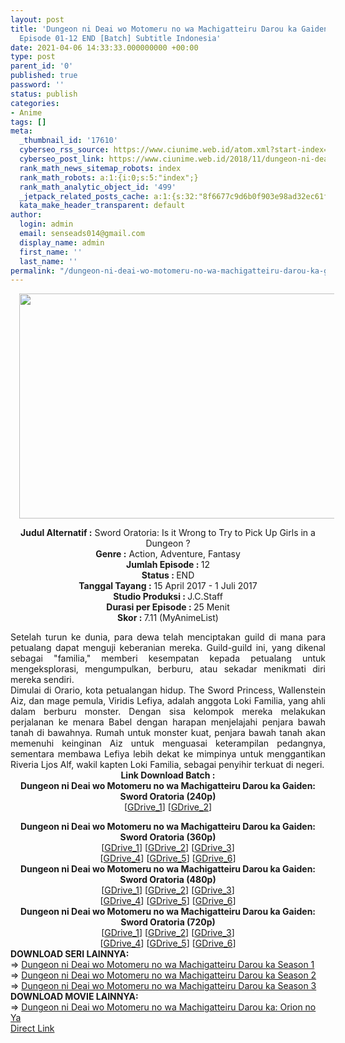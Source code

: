 ```yaml
---
layout: post
title: 'Dungeon ni Deai wo Motomeru no wa Machigatteiru Darou ka Gaiden: Sword Oratoria
  Episode 01-12 END [Batch] Subtitle Indonesia'
date: 2021-04-06 14:33:33.000000000 +00:00
type: post
parent_id: '0'
published: true
password: ''
status: publish
categories:
- Anime
tags: []
meta:
  _thumbnail_id: '17610'
  cyberseo_rss_source: https://www.ciunime.web.id/atom.xml?start-index=2851&max-results=150
  cyberseo_post_link: https://www.ciunime.web.id/2018/11/dungeon-ni-deai-wo-motomeru-no-wa_11.html
  rank_math_news_sitemap_robots: index
  rank_math_robots: a:1:{i:0;s:5:"index";}
  rank_math_analytic_object_id: '499'
  _jetpack_related_posts_cache: a:1:{s:32:"8f6677c9d6b0f903e98ad32ec61f8deb";a:2:{s:7:"expires";i:1645060318;s:7:"payload";a:0:{}}}
  kata_make_header_transparent: default
author:
  login: admin
  email: senseads014@gmail.com
  display_name: admin
  first_name: ''
  last_name: ''
permalink: "/dungeon-ni-deai-wo-motomeru-no-wa-machigatteiru-darou-ka-gaiden-sword-oratoria-episode-01-12-end-batch-subtitle-indonesia/"
---
```

<div class="separator" style="clear: both; text-align: center;"><a href="https://2.bp.blogspot.com/-0JZG0wMsH8o/XAeE3_asUdI/AAAAAAAADcs/iD0a7ZUuUyYx0rYxUGKs7tZKEvr6BQHPgCLcBGAs/s1600/DanManchi%2BSword%2BOratoria%2B-%2BCiunime.png" style="margin-left: 1em; margin-right: 1em;"><img border="0" data-original-height="720" data-original-width="1280" height="360" src="{{ site.baseurl }}/assets/2021/04/DanManchi%2BSword%2BOratoria%2B-%2BCiunime.png" width="640" /></a></div>
<p>
<div style="text-align: center;"><b>Judul Alternatif :</b> <b></b>Sword Oratoria: Is it Wrong to Try to Pick Up Girls in a Dungeon ?</div>
<div style="text-align: center;"><b><b>Genre :</b></b> Action, Adventure, Fantasy</div>
<div style="text-align: center;"><b>Jumlah Episode : </b>12<br /><b>Status :&nbsp;</b>END<br /><b>Tanggal Tayang :</b> 15 April 2017 - 1 Juli 2017<br /><b>Studio Produksi : </b><b></b>J.C.Staff<br /><b>Durasi per Episode :&nbsp;</b>25 Menit</div>
<div style="text-align: center;"><b>Skor :&nbsp;</b>7.11 (MyAnimeList)</div>
<p>
<div style="text-align: justify;">Setelah turun ke dunia, para dewa telah menciptakan guild di mana para petualang dapat menguji keberanian mereka. Guild-guild ini, yang dikenal sebagai "familia," memberi kesempatan kepada petualang untuk mengeksplorasi, mengumpulkan, berburu, atau sekadar menikmati diri mereka sendiri.</div>
<div style="text-align: justify;">Dimulai di Orario, kota petualangan hidup. The Sword Princess, Wallenstein Aiz, dan mage pemula, Viridis Lefiya, adalah anggota Loki Familia, yang ahli dalam berburu monster. Dengan sisa kelompok mereka melakukan perjalanan ke menara Babel dengan harapan menjelajahi penjara bawah tanah di bawahnya. Rumah untuk monster kuat, penjara bawah tanah akan memenuhi keinginan Aiz untuk menguasai keterampilan pedangnya, sementara membawa Lefiya lebih dekat ke mimpinya untuk menggantikan Riveria Ljos Alf, wakil kapten Loki Familia, sebagai penyihir terkuat di negeri.</div>
<div style="text-align: justify;"></div>
<div style="text-align: justify;"></div>
<div style="text-align: center;"><b>Link Download Batch :</b></div>
<div style="text-align: center;">
<div style="text-align: center;"><b>Dungeon ni Deai wo Motomeru no wa Machigatteiru Darou ka Gaiden: Sword Oratoria (240p)</b></div>
<div style="text-align: center;">[<a href="https://drive.google.com/uc?export=download&amp;id=16bk7CfoBiFu_MP8zp0KWwkJ-neDw7xtv" target="_blank" rel="noopener">GDrive_1</a>] [<a href="https://drive.google.com/uc?id=1hVE5ffF9E51k7b8u8uh5VHD2RbrBO1AZ" target="_blank" rel="noopener">GDrive_2</a>]</div>
<p></div>
<div style="text-align: center;"><b>Dungeon ni Deai wo Motomeru no wa Machigatteiru Darou ka Gaiden: Sword Oratoria (360p)</b></div>
<div style="text-align: center;">[<a href="https://drive.google.com/uc?id=18YWHr8if55gPnjqr7fM1WypNjlzhnZd0" target="_blank" rel="noopener">GDrive_1</a>] [<a href="https://drive.google.com/uc?id=19zl-rLfKsva6xIsrfKwDtp5N2PclT882" target="_blank" rel="noopener">GDrive_2</a>] [<a href="https://drive.google.com/uc?export=download&amp;id=1-hli5GdAMJalrSu2acUm2Xv3nsNeVmx8" target="_blank" rel="noopener">GDrive_3</a>]<br />[<a href="https://drive.google.com/uc?id=1CFwpXg_VcF-lIfZ0b5SbyJVzs4dqH59Q" target="_blank" rel="noopener">GDrive_4</a>] [<a href="https://drive.google.com/uc?export=download&amp;id=10Dr1fv5su12e0_CHx2QLrY0rUUD6FbG1" target="_blank" rel="noopener">GDrive_5</a>] [<a href="https://drive.google.com/uc?export=download&amp;id=1pTQHbjURSifAgZpxay60LILsYKJ_IxKh" target="_blank" rel="noopener">GDrive_6</a>]</div>
<div style="text-align: center;"></div>
<div style="text-align: center;"><b>Dungeon ni Deai wo Motomeru no wa Machigatteiru Darou ka Gaiden: Sword Oratoria (480p)</b><br />[<a href="https://drive.google.com/uc?id=1ZOrZo9KVn-EgbkYtzCAkOfSuMk34Opyi" target="_blank" rel="noopener">GDrive_1</a>] [<a href="https://drive.google.com/uc?id=1nzGKzDJutLjAJ7_meBDKXKlko47JsOGb" target="_blank" rel="noopener">GDrive_2</a>] [<a href="https://drive.google.com/uc?export=download&amp;id=1Z5FiMMs6IFKjAyNJrDrtvzMJJruK1eYD" target="_blank" rel="noopener">GDrive_3</a>]<br />[<a href="https://drive.google.com/uc?id=1w6zEq1sdagrlH-02WNx2sW8VYTapjf5I" target="_blank" rel="noopener">GDrive_4</a>] [<a href="https://drive.google.com/uc?export=download&amp;id=1RUR4cOK31UeT2a0UHYSZzsuOTn1B4BSE" target="_blank" rel="noopener">GDrive_5</a>] [<a href="https://drive.google.com/uc?export=download&amp;id=1l7HfFmii56FiKTQHcWB3C3svr2PRYuEw" target="_blank" rel="noopener">GDrive_6</a>]</div>
<div style="text-align: center;"></div>
<div style="text-align: center;"><b>Dungeon ni Deai wo Motomeru no wa Machigatteiru Darou ka Gaiden: Sword Oratoria (720p)</b><br />[<a href="https://drive.google.com/uc?id=1oDZDb8vcJx13-Lm3-5yGxQKfLstgbYAl" target="_blank" rel="noopener">GDrive_1</a>] [<a href="https://drive.google.com/uc?id=1UwT81tnO5iKH6zS6fMIL1nRoXIidTjb0" target="_blank" rel="noopener">GDrive_2</a>] [<a href="https://drive.google.com/uc?export=download&amp;id=1_Zc933NxKugk2LXcGrPDWxL23M3k07VJ" target="_blank" rel="noopener">GDrive_3</a>]<br />[<a href="https://drive.google.com/uc?id=1IwTKFiM2fLsRBd-uEXf6QpX9xa3rrJnZ" target="_blank" rel="noopener">GDrive_4</a>] [<a href="https://drive.google.com/uc?export=download&amp;id=1I7Xqy6MZjqqshlUbm4ygobosoAkPa23a" target="_blank" rel="noopener">GDrive_5</a>] [<a href="https://drive.google.com/uc?export=download&amp;id=1Xl2cuKj9gkjl7U6ZfuJQqc5eNVNV1CFb" target="_blank" rel="noopener">GDrive_6</a>]
<div style="text-align: left;"></div>
<div style="text-align: left;"></div>
<div style="text-align: left;"><b>DOWNLOAD SERI LAINNYA:</b></div>
<div style="text-align: left;">=&gt;&nbsp;<a href="https://www.ciunime.web.id/2018/11/dungeon-ni-deai-wo-motomeru-no-wa.html" target="_blank" rel="noopener">Dungeon ni Deai wo Motomeru no wa Machigatteiru Darou ka Season 1</a></div>
<div style="text-align: left;">=&gt;&nbsp;<a href="https://www.ciunime.web.id/2019/09/dungeon-ni-deai-wo-motomeru-no-wa.html" target="_blank" rel="noopener">Dungeon ni Deai wo Motomeru no wa Machigatteiru Darou ka Season 2</a><span id="goog_1781741864"></span></div>
<div style="text-align: left;">=&gt;&nbsp;<a href="https://www.ciunime.web.id/2021/03/dungeon-ni-deai-wo-motomeru-no-wa.html" target="_blank" rel="noopener">Dungeon ni Deai wo Motomeru no wa Machigatteiru Darou ka Season 3</a></div>
<div style="text-align: left;"></div>
<div style="text-align: left;"><b>DOWNLOAD MOVIE LAINNYA:</b></div>
<div style="text-align: left;"></div>
<div style="text-align: left;">=&gt;&nbsp;<a href="https://www.ciunime.web.id/2019/07/dungeon-ni-deai-wo-motomeru-no-wa.html" target="_blank" rel="noopener">Dungeon ni Deai wo Motomeru no wa Machigatteiru Darou ka: Orion no Ya</a></div>
<div style="text-align: left;"></div>
</div>
<link rel="stylesheet" href="https://cdnjs.cloudflare.com/ajax/libs/font-awesome/4.7.0/css/font-awesome.min.css" />
<div class="divbtn"> <a href="https://handymansurrender.com/fihup8buzv?key=94550f7ce39444073321dde3b8782f97" class="btn"><i class="fa fa-download"></i> Direct Link</a> </div>
